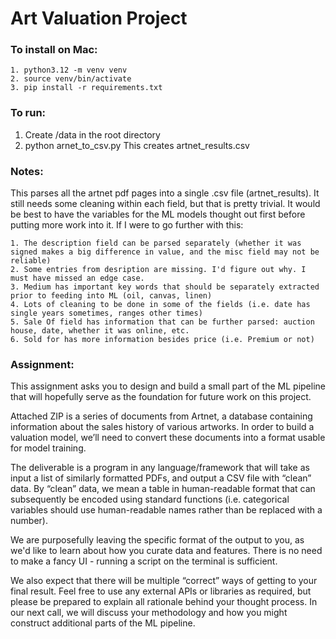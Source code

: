 # Art Valuation Project

### To install on Mac:

    1. python3.12 -m venv venv
    2. source venv/bin/activate
    3. pip install -r requirements.txt

### To run:
1. Create /data in the root directory
2. python arnet_to_csv.py
This creates artnet_results.csv

### Notes:
This parses all the artnet pdf pages into a single .csv file (artnet_results). It still needs some cleaning within each field, but that is pretty trivial. It would be best to have the variables for the ML models thought out first before putting more work into it. If I were to go further with this:

    1. The description field can be parsed separately (whether it was signed makes a big difference in value, and the misc field may not be reliable)
    2. Some entries from desription are missing. I'd figure out why. I must have missed an edge case. 
    3. Medium has important key words that should be separately extracted prior to feeding into ML (oil, canvas, linen)
    4. Lots of cleaning to be done in some of the fields (i.e. date has single years sometimes, ranges other times)
    5. Sale Of field has information that can be further parsed: auction house, date, whether it was online, etc. 
    6. Sold for has more information besides price (i.e. Premium or not)


### Assignment:

This assignment asks you to design and build a small part of the ML pipeline that will hopefully serve as the foundation for future work on this project. 

Attached ZIP is a series of documents from Artnet, a database containing information about the sales history of various artworks. In order to build a valuation model, we’ll need to convert these documents into a format usable for model training. 

The deliverable is a program in any language/framework that will take as input a list of similarly formatted PDFs, and output a CSV file with “clean” data. By “clean” data, we mean a table in human-readable format that can subsequently be encoded using standard functions (i.e. categorical variables should use human-readable names rather than be replaced with a number). 

We are purposefully leaving the specific format of the output to you, as we'd like to learn about how you curate data and features. There is no need to make a fancy UI - running a script on the terminal is sufficient. 

We also expect that there will be multiple “correct” ways of getting to your final result. Feel free to use any external APIs or libraries as required, but please be prepared to explain all rationale behind your thought process. In our next call, we will discuss your methodology and how you might construct additional parts of the ML pipeline. 